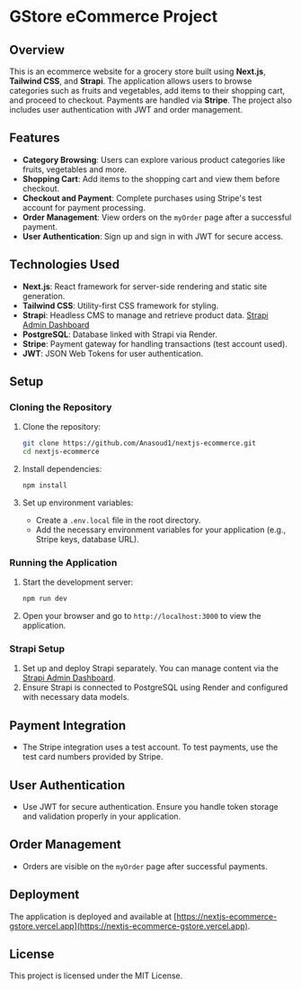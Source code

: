 # GStore eCommerce Project

## Overview

This is an ecommerce website for a grocery store built using **Next.js**, **Tailwind CSS**, and **Strapi**. The application allows users to browse categories such as fruits and vegetables, add items to their shopping cart, and proceed to checkout. Payments are handled via **Stripe**. The project also includes user authentication with JWT and order management.

## Features

- **Category Browsing**: Users can explore various product categories like fruits, vegetables and more.
- **Shopping Cart**: Add items to the shopping cart and view them before checkout.
- **Checkout and Payment**: Complete purchases using Stripe's test account for payment processing.
- **Order Management**: View orders on the `myOrder` page after a successful payment.
- **User Authentication**: Sign up and sign in with JWT for secure access.

## Technologies Used

- **Next.js**: React framework for server-side rendering and static site generation.
- **Tailwind CSS**: Utility-first CSS framework for styling.
- **Strapi**: Headless CMS to manage and retrieve product data. [Strapi Admin Dashboard](https://strapi-ecommerce-store.onrender.com/admin/)
- **PostgreSQL**: Database linked with Strapi via Render.
- **Stripe**: Payment gateway for handling transactions (test account used).
- **JWT**: JSON Web Tokens for user authentication.

## Setup

### Cloning the Repository

1. Clone the repository:
    ```bash
    git clone https://github.com/Anasoud1/nextjs-ecommerce.git
    cd nextjs-ecommerce
    ```

2. Install dependencies:
    ```bash
    npm install
    ```

3. Set up environment variables:
    - Create a `.env.local` file in the root directory.
    - Add the necessary environment variables for your application (e.g., Stripe keys, database URL).

### Running the Application

1. Start the development server:
    ```bash
    npm run dev
    ```

2. Open your browser and go to `http://localhost:3000` to view the application.

### Strapi Setup

1. Set up and deploy Strapi separately. You can manage content via the [Strapi Admin Dashboard](https://strapi-ecommerce-store.onrender.com/admin/).
2. Ensure Strapi is connected to PostgreSQL using Render and configured with necessary data models.

## Payment Integration

- The Stripe integration uses a test account. To test payments, use the test card numbers provided by Stripe.

## User Authentication

- Use JWT for secure authentication. Ensure you handle token storage and validation properly in your application.

## Order Management

- Orders are visible on the `myOrder` page after successful payments.

## Deployment

The application is deployed and available at [https://nextjs-ecommerce-gstore.vercel.app](https://nextjs-ecommerce-gstore.vercel.app).

## License

This project is licensed under the MIT License.

